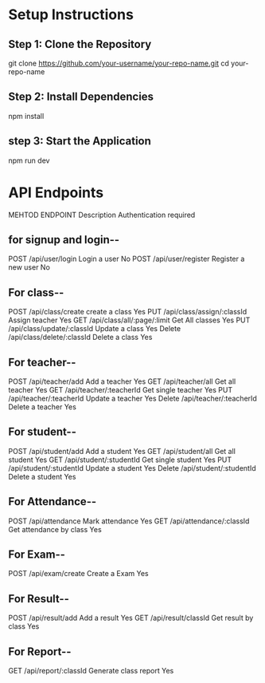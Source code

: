 # Setup Instructions

## Step 1: Clone the Repository
git clone https://github.com/your-username/your-repo-name.git
cd your-repo-name

## Step 2: Install Dependencies
npm install

## step 3: Start the Application
npm run dev

# API Endpoints
MEHTOD             ENDPOINT                        Description               Authentication required

## for signup and login--

POST	         /api/user/login	                  Login a user        	             No
POST	        /api/user/register	              Register a new user	                 No

## For class--

POST     	    /api/class/create	                 create a class	                     Yes
PUT	          /api/class/assign/:classId          Assign teacher	                   Yes
GET	          /api/class/all/:page/:limit         Get All classes	                   Yes
PUT	          /api/class/update/:classId	        Update a class	                   Yes
Delete        /api/class/delete/:classId          Delete a class                     Yes

## For teacher--

POST     	    /api/teacher/add                    Add a teacher	                     Yes
GET	          /api/teacher/all                    Get all teacher                    Yes
GET	          /api/teacher/:teacherId           Get single teacher                   Yes
PUT	          /api/teacher/:teacherId	          Update a teacher                     Yes
Delete        /api/teacher/:teacherId           Delete a teacher                     Yes

## For student--

POST     	    /api/student/add	                 Add a student	                     Yes
GET	          /api/student/all                   Get all student	                   Yes
GET	          /api/student/:studentId           Get single student	                 Yes
PUT	         /api/student/:studentId	          Update a student	                   Yes
Delete       /api/student/:studentId            Delete a student                     Yes

## For Attendance--
POST     	    /api/attendance	                   Mark attendance	                   Yes
GET	          /api/attendance/:classId         Get attendance by class	             Yes

## For Exam--
POST     	    /api/exam/create	                 Create a Exam	                     Yes

## For Result--
POST     	    /api/result/add	                   Add a result	                       Yes
GET	          /api/result/classId               Get result by class	                 Yes

## For Report--
GET     	    /api/report/:classId             Generate class report	               Yes


